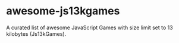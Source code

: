 # awesome-js13kgames
A curated list of awesome JavaScript Games with size limit set to 13 kilobytes (Js13kGames).
